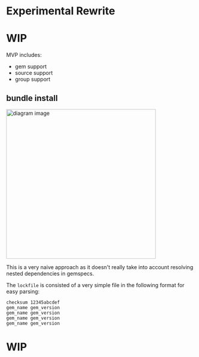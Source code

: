 # Experimental Rewrite

# WIP

MVP includes:

- gem support
- source support
- group support

## bundle install


<!---
```diagram
graph TD
 bundle_install[bundle install]-\->compare[Gemfile == Gemfile.lock]
 compare--yes-\->makesure[are all gems in lockfile installed?]
 makesure--yes-\->done
 makesure--no-\->install[install missing gems]
 install-\->makesure
 compare--no-\->resolve[resolve differences to Gemfile.lock]
 resolve-\->makesure
```
--->
<img src='https://jules2689.github.io/gitcdn/images/website/images/diagram/6b39bed85de3d3cb24187e43db6e5a90.png' alt='diagram image' height='400'>


This is a very naive approach as it doesn't really take into account resolving nested dependencies in gemspecs.

The `lockfile` is consisted of a very simple file in the following format for easy parsing:
```
checksum 12345abcdef
gem_name gem_version
gem_name gem_version
gem_name gem_version
gem_name gem_version
```

# WIP